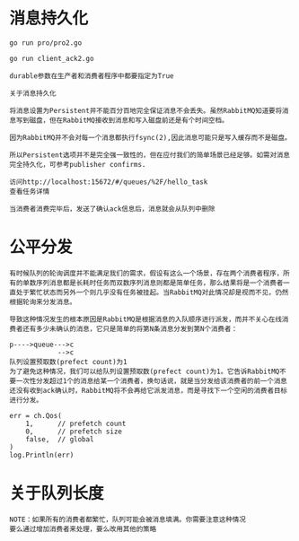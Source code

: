 # 消息持久化
    go run pro/pro2.go
    
    go run client_ack2.go
    
    durable参数在生产者和消费者程序中都要指定为True
    
    关于消息持久化
    
    将消息设置为Persistent并不能百分百地完全保证消息不会丢失。虽然RabbitMQ知道要将消息写到磁盘，但在RabbitMQ接收到消息和写入磁盘前还是有个时间空档。
    
    因为RabbitMQ并不会对每一个消息都执行fsync(2),因此消息可能只是写入缓存而不是磁盘。
    
    所以Persistent选项并不是完全强一致性的，但在应付我们的简单场景已经足够。如需对消息完全持久化，可参考publisher confirms.
    
    访问http://localhost:15672/#/queues/%2F/hello_task
    查看任务详情
    
    当消费者消费完毕后，发送了确认ack信息后，消息就会从队列中删除
 
# 公平分发
    有时候队列的轮询调度并不能满足我们的需求，假设有这么一个场景，存在两个消费者程序，所有的单数序列消息都是长耗时任务而双数序列消息则都是简单任务，那么结果将是一个消费者一直处于繁忙状态而另外一个则几乎没有任务被挂起。当RabbitMQ对此情况却是视而不见，仍然根据轮询来分发消息。
    
    导致这种情况发生的根本原因是RabbitMQ是根据消息的入队顺序进行派发，而并不关心在线消费者还有多少未确认的消息，它只是简单的将第N条消息分发到第N个消费者：
    
    p---->queue--->c
                -->c
    队列设置预取数(prefect count)为1
    为了避免这种情况，我们可以给队列设置预取数(prefect count)为1。它告诉RabbitMQ不要一次性分发超过1个的消息给某一个消费者，换句话说，就是当分发给该消费者的前一个消息还没有收到ack确认时，RabbitMQ将不会再给它派发消息，而是寻找下一个空闲的消费者目标进行分发。
    
    err = ch.Qos(
        1,      // prefetch count
        0,      // prefetch size
        false,  // global
    )
    log.Println(err)
    
# 关于队列长度

    NOTE：如果所有的消费者都繁忙，队列可能会被消息填满。你需要注意这种情况
    要么通过增加消费者来处理，要么改用其他的策略